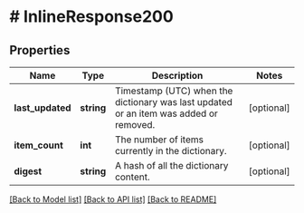 # # InlineResponse200

## Properties

Name | Type | Description | Notes
------------ | ------------- | ------------- | -------------
**last_updated** | **string** | Timestamp (UTC) when the dictionary was last updated or an item was added or removed. | [optional]
**item_count** | **int** | The number of items currently in the dictionary. | [optional]
**digest** | **string** | A hash of all the dictionary content. | [optional]

[[Back to Model list]](../../README.md#models) [[Back to API list]](../../README.md#endpoints) [[Back to README]](../../README.md)
